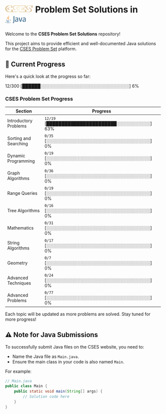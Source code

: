 


# <img src="images/CSES_logo.png" alt="CSES logo" height="25"> Problem Set Solutions in <img src="images/java_horizontal_logo.webp" alt="java logo" height="25">

Welcome to the **CSES Problem Set Solutions** repository! 

This project aims to provide efficient and well-documented Java solutions for the [CSES Problem Set](https://cses.fi/problemset/) platform.


## 📖 Current Progress

Here's a quick look at the progress so far:


12/300 [██████░░░░░░░░░░░░░░░░░░░░░░░░░░░░░] 6%


### CSES Problem Set Progress

| Section               | Progress         |
|-----------------------|------------------|
| Introductory Problems | `12/19` [███████████████████████░░░░░░░░░░░] 63% |
| Sorting and Searching | `0/35`  [░░░░░░░░░░░░░░░░░░░░░░░░░░░░░░░░░░] 0%  |
| Dynamic Programming   | `0/19`  [░░░░░░░░░░░░░░░░░░░░░░░░░░░░░░░░░░] 0%  |
| Graph Algorithms      | `0/36`  [░░░░░░░░░░░░░░░░░░░░░░░░░░░░░░░░░░] 0%  |
| Range Queries         | `0/19`  [░░░░░░░░░░░░░░░░░░░░░░░░░░░░░░░░░░] 0%  |
| Tree Algorithms       | `0/16`  [░░░░░░░░░░░░░░░░░░░░░░░░░░░░░░░░░░] 0%  |
| Mathematics           | `0/31`  [░░░░░░░░░░░░░░░░░░░░░░░░░░░░░░░░░░] 0%  |
| String Algorithms     | `0/17`  [░░░░░░░░░░░░░░░░░░░░░░░░░░░░░░░░░░] 0%  |
| Geometry              | `0/7`   [░░░░░░░░░░░░░░░░░░░░░░░░░░░░░░░░░░] 0%  |
| Advanced Techniques   | `0/24`  [░░░░░░░░░░░░░░░░░░░░░░░░░░░░░░░░░░] 0%  |
| Advanced Problems     | `0/77`  [░░░░░░░░░░░░░░░░░░░░░░░░░░░░░░░░░░] 0%  |

Each topic will be updated as more problems are solved. Stay tuned for more progress!

## ⚠️ Note for Java Submissions

To successfully submit Java files on the CSES website, you need to:

- Name the Java file as `Main.java`.
- Ensure the main class in your code is also named `Main`.

For example:

```java
// Main.java
public class Main {
    public static void main(String[] args) {
        // Solution code here
    }
}
